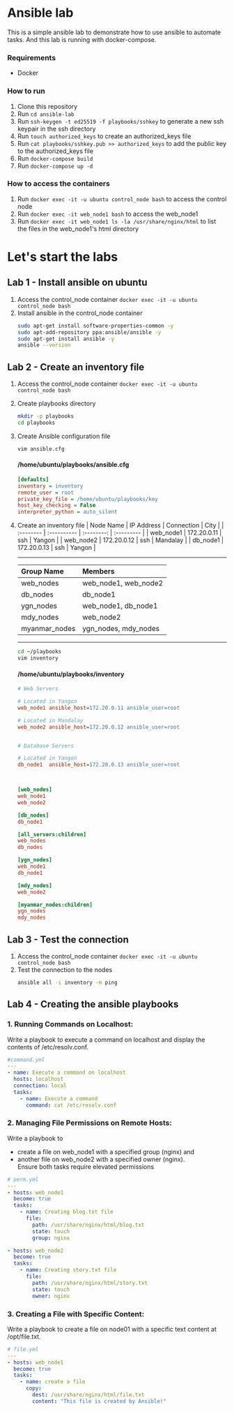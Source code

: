 # Ansible lab

This is a simple ansible lab to demonstrate how to use ansible to automate tasks.
And this lab is running with docker-compose.

### Requirements
- Docker

### How to run
1. Clone this repository
2. Run `cd ansible-lab`
3. Run `ssh-keygen -t ed25519 -f playbooks/sshkey` to generate a new ssh keypair in the ssh directory
4. Run `touch authorized_keys` to create an authorized_keys file
5. Run `cat playbooks/sshkey.pub >> authorized_keys` to add the public key to the authorized_keys file
6. Run `docker-compose build`
7. Run `docker-compose up -d`

### How to access the containers
1. Run `docker exec -it -u ubuntu control_node bash` to access the control node
2. Run `docker exec -it web_node1 bash` to access the web_node1
3. Run `docker exec -it web_node1 ls -la /usr/share/nginx/html` to list the files in the web_node1's html directory


# Let's start the labs

## Lab 1 - Install ansible on ubuntu
1. Access the control_node container `docker exec -it -u ubuntu control_node bash`
2. Install ansible in the control_node container
    ```bash
    sudo apt-get install software-properties-common -y
    sudo apt-add-repository ppa:ansible/ansible -y 
    sudo apt-get install ansible -y
    ansible --version
    ```

## Lab 2 - Create an inventory file
1. Access the control_node container `docker exec -it -u ubuntu control_node bash`
2. Create playbooks directory
    ```bash
    mkdir -p playbooks
    cd playbooks
    ```
3. Create Ansible configuration file
    ```bash
    vim ansible.cfg
    ```
    #### /home/ubuntu/playbooks/ansible.cfg
    ```ini
    [defaults]
    inventory = inventory
    remote_user = root
    private_key_file = /home/ubuntu/playbooks/key
    host_key_checking = False
    interpreter_python = auto_silent
    ```
2. Create an inventory file 
    | Node Name | IP Address  | Connection | City       |
    | :-------- | :---------- | :--------: | :--------- |
    | web_node1 | 172.20.0.11 | ssh        | Yangon     |
    | web_node2 | 172.20.0.12 | ssh        | Mandalay   |
    | db_node1  | 172.20.0.13 | ssh        | Yangon     |
    ___ 


    | Group Name | Members |
    | :--------- | :------ |
    | web_nodes  | web_node1, web_node2 |
    | db_nodes   | db_node1 |
    | ygn_nodes  | web_node1, db_node1 |
    | mdy_nodes  | web_node2 |
    | myanmar_nodes | ygn_nodes, mdy_nodes |
    ___
    ```bash
    cd ~/playbooks
    vim inventory
    ```

    #### /home/ubuntu/playbooks/inventory
    ```ini
    # Web Servers

    # Located in Yangon
    web_node1 ansible_host=172.20.0.11 ansible_user=root 

    # Located in Mandalay
    web_node2 ansible_host=172.20.0.12 ansible_user=root


    # Database Servers

    # Located in Yangon
    db_node1  ansible_host=172.20.0.13 ansible_user=root



    [web_nodes]
    web_node1
    web_node2

    [db_nodes]
    db_node1

    [all_servers:children]
    web_nodes
    db_nodes

    [ygn_nodes]
    web_node1
    db_node1

    [mdy_nodes]
    web_node2

    [myanmar_nodes:children]
    ygn_nodes
    mdy_nodes

    ```

## Lab 3 - Test the connection
1. Access the control_node container `docker exec -it -u ubuntu control_node bash`
2. Test the connection to the nodes
    ```bash
    ansible all -i inventory -m ping
    ```

## Lab 4 - Creating the ansible playbooks

### 1. Running Commands on Localhost:
Write a playbook to execute a command on localhost and display the contents of /etc/resolv.conf.


```yaml
#command.yml
---
- name: Execute a command on localhost
  hosts: localhost
  connection: local
  tasks:
    - name: Execute a command
      command: cat /etc/resolv.conf
```

### 2. Managing File Permissions on Remote Hosts:
Write a playbook to 
- create a file on web_node1 with a specified group (nginx) and 
- another file on web_node2 with a specified owner (nginx). \
Ensure both tasks require elevated permissions


```yaml
# perm.yml
---
- hosts: web_node1
  become: true
  tasks:
    - name: Creating blog.txt file
      file:
        path: /usr/share/nginx/html/blog.txt
        state: touch
        group: nginx

- hosts: web_node2
  become: true
  tasks:
    - name: Creating story.txt file
      file:
        path: /usr/share/nginx/html/story.txt
        state: touch
        owner: nginx
```

### 3. Creating a File with Specific Content:
Write a playbook to create a file on node01 with a specific text content at /opt/file.txt.

```yaml
# file.yml
---
- hosts: web_node1
  become: true
  tasks:
    - name: create a file
      copy:
        dest: /usr/share/nginx/html/file.txt
        content: "This file is created by Ansible!"
```

